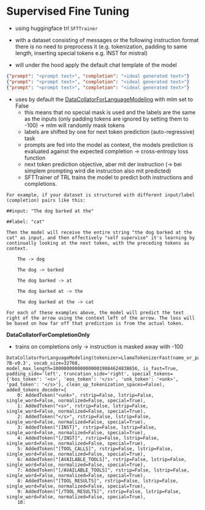 # Supervised Fine Tuning

- using huggingface trl `SFTTrainer`

- with a dataset consisting of messages or the following instruction format there is no need to preprocess it (e.g. tokenization, padding to same length, inserting special tokens e.g. INST for mistral)
- will under the hood apply the default chat template of the model

```json
{"prompt": "<prompt text>", "completion": "<ideal generated text>"}
{"prompt": "<prompt text>", "completion": "<ideal generated text>"}
{"prompt": "<prompt text>", "completion": "<ideal generated text>"}
```


- uses by default the  [DataCollatorForLanguageModeling](https://huggingface.co/docs/transformers/main_classes/data_collator#transformers.DataCollatorForLanguageModeling) with mlm set to False
    - this means that no special mask is used and the labels are the same as the inputs (only padding tokens are ignored by setting them to -100) -> mlm will randomly mask tokens
    - labels are shifted by one for next token prediction (auto-regressive) task
    - prompts are fed into the model as context, the models prediction is evaluated against the expected completion
        -> cross-entropy loss function
    - next token prediction objective, aber mit der instruction (-> bei simplem prompting wird die instruction also mit predicted)
    - SFTTrainer of TRL trains the model to predict both instructions and completions.

```
For example, if your dataset is structured with different input/label (completion) pairs like this:

##input: "The dog barked at the"

##label: "cat"

Then the model will receive the entire string "the dog barked at the cat" as input, and then effectively "self supervise" it's learning by continually looking at the next token, with the preceding tokens as context.

    The -> dog

    The dog -> barked

    The dog barked -> at

    The dog barked at -> the

    The dog barked at the -> cat

For each of these examples above, the model will predict the text right of the arrow using the context left of the arrow. The loss will be based on how far off that prediction is from the actual token. 
```


**DataCollatorForCompletionOnly**

- trains on completions only -> instruction is masked away with -100 


```
DataCollatorForLanguageModeling(tokenizer=LlamaTokenizerFast(name_or_path='mistralai/Mistral-7B-v0.3', vocab_size=32768, model_max_length=1000000000000000019884624838656, is_fast=True, padding_side='left', truncation_side='right', special_tokens={'bos_token': '<s>', 'eos_token': '</s>', 'unk_token': '<unk>', 'pad_token': '</s>'}, clean_up_tokenization_spaces=False),  added_tokens_decoder={
	0: AddedToken("<unk>", rstrip=False, lstrip=False, single_word=False, normalized=False, special=True),
	1: AddedToken("<s>", rstrip=False, lstrip=False, single_word=False, normalized=False, special=True),
	2: AddedToken("</s>", rstrip=False, lstrip=False, single_word=False, normalized=False, special=True),
	3: AddedToken("[INST]", rstrip=False, lstrip=False, single_word=False, normalized=False, special=True),
	4: AddedToken("[/INST]", rstrip=False, lstrip=False, single_word=False, normalized=False, special=True),
	5: AddedToken("[TOOL_CALLS]", rstrip=False, lstrip=False, single_word=False, normalized=False, special=True),
	6: AddedToken("[AVAILABLE_TOOLS]", rstrip=False, lstrip=False, single_word=False, normalized=False, special=True),
	7: AddedToken("[/AVAILABLE_TOOLS]", rstrip=False, lstrip=False, single_word=False, normalized=False, special=True),
	8: AddedToken("[TOOL_RESULTS]", rstrip=False, lstrip=False, single_word=False, normalized=False, special=True),
	9: AddedToken("[/TOOL_RESULTS]", rstrip=False, lstrip=False, single_word=False, normalized=False, special=True),
	10: 


```



